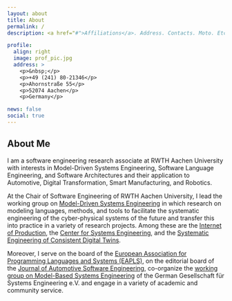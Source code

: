 ```yaml
---
layout: about
title: About
permalink: /
description: <a href="#">Affiliations</a>. Address. Contacts. Moto. Etc.

profile:
  align: right
  image: prof_pic.jpg
  address: >
    <p>&nbsp;</p>
    <p>+49 (241) 80-21346</p>
    <p>Ahornstraße 55</p>
    <p>52074 Aachen</p>
    <p>Germany</p>

news: false
social: true
---
```


## About Me

I am a software engineering research associate at RWTH Aachen University with interests in Model-Driven Systems Engineering, Software Language Engineering, and Software Architectures and their application to Automotive, Digital Transformation, Smart Manufacturing, and Robotics. 

At the Chair of Software Engineering of RWTH Aachen University, I lead the working group on [Model-Driven Systems Engineering](https://www.se-rwth.de/teams/mdse/) in which research on modeling languages, methods, and tools to facilitate the systematic engineering of the cyber-physical systems of the future and transfer this into practice in a variety of research projects. Among these are the [Internet of Production](https://www.iop.rwth-aachen.de/cms/~gpfz/Produktionstechnik/?lidx=1), the [Center for Systems Engineering](https://cse.rwth-campus.com/), and the [Systematic Engineering of Consistent Digital Twins](https://www.rwth-aachen.de/go/id/vuc/lidx/1).

Moreover, I serve on the board of the [European Association for Programming Languages and Systems (EAPLS)](https://eapls.org/), on the editorial board of the [Journal of Automotive Software Engineering](https://www.atlantis-press.com/journals/jase), co-organize the [working group on Model-Based Systems Engineering](https://www.gfse.de/arbeitsgruppen.html#tab2-mbse) of the German Gesellschaft für Systems Engineering e.V. and engage in a variety of academic and community service.
